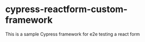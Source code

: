 # cypress-reactform-custom-framework
This is a sample Cypress framework for e2e testing a react form
